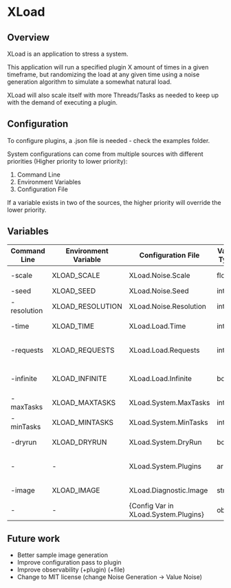# XLoad

## Overview

XLoad is an application to stress a system. 

This application will run a specified plugin X amount of times in a given timeframe, but randomizing the load at any given time using a noise generation algorithm to simulate a somewhat natural load. 

XLoad will also scale itself with more Threads/Tasks as needed to keep up with the demand of executing a plugin.

## Configuration

To configure plugins, a .json file is needed - check the examples folder.

System configurations can come from multiple sources with different priorities (Higher priority to lower priority):
    
1. Command Line
2. Environment Variables
3. Configuration File

If a variable exists in two of the sources, the higher priority will override the lower priority.

## Variables
| Command Line | Environment Variable | Configuration File                     | Value Type | Description                                                                   |
|--------------|----------------------|----------------------------------------|------------|-------------------------------------------------------------------------------|
| -scale       | XLOAD_SCALE          | XLoad.Noise.Scale                      | float      | Scale for the Simplex Noise generation                                        |
| -seed        | XLOAD_SEED           | XLoad.Noise.Seed                       | int        | Seed for the noise generation                                                 |
| -resolution  | XLOAD_RESOLUTION     | XLoad.Noise.Resolution                 | int        | Frequency (in seconds) for which a new point is generated                     |
| -time        | XLOAD_TIME           | XLoad.Load.Time                        | int        | Amount of seconds for the system to run                                       |
| -requests    | XLOAD_REQUESTS       | XLoad.Load.Requests                    | int        | Number of requests to be performed in -time/XLOAD_TIME/XLoad.Load.Time        |
| -infinite    | XLOAD_INFINITE       | XLoad.Load.Infinite                    | bool       | If this argument is used, the system will continue to operate after the -time |
| -maxTasks    | XLOAD_MAXTASKS       | XLoad.System.MaxTasks                  | int        | Maximum amount of TPL tasks the system will generate                          |
| -minTasks    | XLOAD_MINTASKS       | XLoad.System.MinTasks                  | int        | Minimum amount of TPL tasks the system will generate                          |
| -dryrun      | XLOAD_DRYRUN         | XLoad.System.DryRun                    | bool       | If true, do not automatically start the load system                           |
| -            | -                    | XLoad.System.Plugins                   | array      | Array of objects describing the plugins to be loaded and their configurations |
| -image       | XLOAD_IMAGE          | XLoad.Diagnostic.Image                 | string     | Path for the creation of a bmp file with the generated graph                  |
| -            | -                    | {Config Var in XLoad.System.Plugins} | object     | The configurations to be passed to the plugin                                 |

## Future work
- Better sample image generation
- Improve configuration pass to plugin
- Improve observability (+plugin) (+file)
- Change to MIT license (change Noise Generation -> Value Noise)

